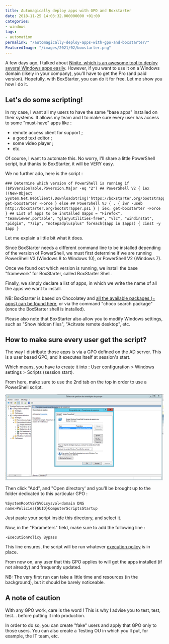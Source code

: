 ```yaml
---
title: Automagically deploy apps with GPO and Boxstarter
date: 2018-11-25 14:03:32.000000000 +01:00
categories:
- windows
tags:
- automation
permalink: "/automagically-deploy-apps-with-gpo-and-boxstarter/"
FeaturedImage: "/images/2021/02/boxstarter.png"
---
```

A few days ago, I talked about [Ninite, which is an awesome tool to deploy several Windows apps easily](https://www.masoopy.com/install-windows-programs-like-a-boss-with-ninite/). However, if you want to use it on a Windows domain (likely in your company), you'll have to get the Pro (and paid version). Hopefully, with BoxStarter, you can do it for free. Let me show you how I do it.

## Let's do some scripting!

In my case, I want all my users to have the same "base apps" installed on their systems. It allows my team and I to make sure every user has access to some "must-have" apps like :

- remote access client for support ;
- a good text editor ;
- some video player ;
- etc.

Of course, I want to automate this. No worry, I'll share a little PowerShell script, but thanks to BoxStarter, it will be VERY easy.

We no further ado, here is the script :

```text
### Determine which version of PowerShell is running if ($PSVersionTable.PSversion.Major -eq "2") ## PowerShell V2 { iex ((New-Object System.Net.WebClient).DownloadString('https://boxstarter.org/bootstrapper.ps1')); get-boxstarter -Force } else ## PowerShell V3 { . { iwr -useb http://boxstarter.org/bootstrapper.ps1 } | iex; get-boxstarter -Force } ## List of apps to be installed $apps = "Firefox", "teamviewer.portable", "glaryutilities-free", "vlc", "windirstat", "pidgin", "7zip", "notepadplusplus" foreach($app in $apps) { cinst -y $app }
```

Let me explain a little bit what it does.

Since BoxStarter needs a different command line to be installed depending of the version of PowerShell, we must first determine if we are running PowerShell V3 (Windows 8 to Windows 10), or PowerShell V2 (Windows 7).

Once we found out which version is running, we install the base "framework' for BoxStarter, called BoxStarter Shell.

Finally, we simply declare a list of apps, in which we write the name of all the apps we want to install.

NB: BoxStarter is based on Chocolatey and [all the available packages (= apps) can be found here](https://chocolatey.org/packages), or via the command "choco search package" (once the BoxStarter shell is installed).

Please also note that BoxStarter also allow you to modify Windows settings, such as "Show hidden files", "Acitvate remote desktop", etc.

## How to make sure every user get the script?

The way I distribute those apps is via a GPO defined on the AD server. This is a user based GPO, and it executes itself at session's start.

Which means, you have to create it into : User configuration > Windows settings > Scripts (session start).

From here, make sure to use the 2nd tab on the top in order to use a PowerShell script.

![[BoxStarter GPO](/images/2018/11/boxstarter_GPO-300x162.png)](/images/2018/11/boxstarter_GPO.png)

Then click "Add", and "Open directory' and you'll be brought up to the folder dedicated to this particular GPO :

```text
%SystemRoot%SYSVOLsysvol<domain DNS name>Policies{GUID}ComputerScriptsStartup
```

Just paste your script inside this directory, and select it.

Now, in the "Parameters" field, make sure to add the following line :

```text
-ExecutionPolicy Bypass
```

This line ensures, the script will be run whatever [execution policy](https://docs.microsoft.com/en-us/powershell/module/microsoft.powershell.core/about/about_execution_policies?view=powershell-6) is in place.

From now on, any user that this GPO applies to will get the apps installed (if not already) and frequently updated.

NB: The very first run can take a little time and resources (in the background), but it should be barely noticeable.

## A note of caution

With any GPO work, care is the word ! This is why I advise you to test, test, test... before putting it into production.

In order to do so, you can create "fake" users and apply that GPO only to those users. You can also create a Testing OU in which you'll put, for example, the IT team, etc.


